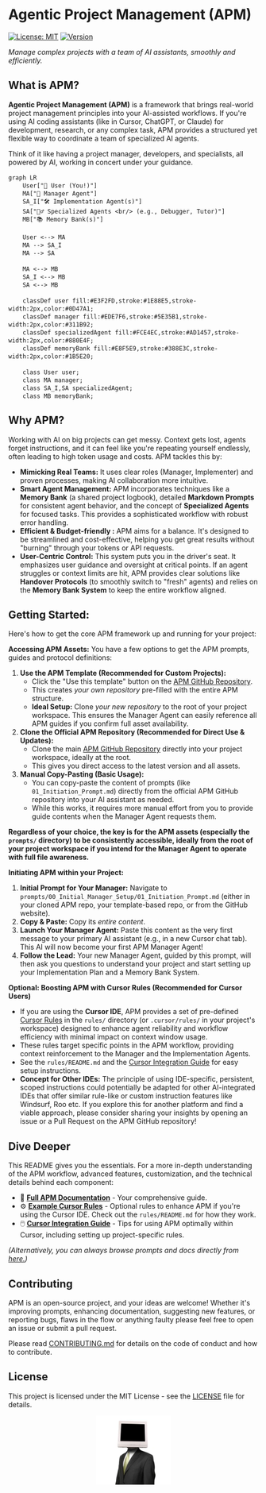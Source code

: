 # Agentic Project Management (APM)

[![License: MIT](https://img.shields.io/badge/License-MIT-yellow.svg)](https://opensource.org/licenses/MIT) [![Version](https://img.shields.io/badge/version-v0.1.0-blue)](https://github.com/sdi2200262/agentic-project-management/releases/tag/v0.1.0)

*Manage complex projects with a team of AI assistants, smoothly and efficiently.*

## What is APM?

**Agentic Project Management (APM)** is a framework that brings real-world project management principles into your AI-assisted workflows. If you're using AI coding assistants (like in Cursor, ChatGPT, or Claude) for development, research, or any complex task, APM provides a structured yet flexible way to coordinate a team of specialized AI agents.

Think of it like having a project manager, developers, and specialists, all powered by AI, working in concert under your guidance.

```mermaid
graph LR
    User["👤 User (You!)"]
    MA["🤖 Manager Agent"] 
    SA_I["🛠️ Implementation Agent(s)"]
    SA["🕵️‍♂️ Specialized Agents <br/> (e.g., Debugger, Tutor)"]
    MB["📚 Memory Bank(s)"]

    User <--> MA
    MA --> SA_I
    MA --> SA

    MA <--> MB
    SA_I <--> MB
    SA <--> MB

    classDef user fill:#E3F2FD,stroke:#1E88E5,stroke-width:2px,color:#0D47A1;
    classDef manager fill:#EDE7F6,stroke:#5E35B1,stroke-width:2px,color:#311B92;
    classDef specializedAgent fill:#FCE4EC,stroke:#AD1457,stroke-width:2px,color:#880E4F; 
    classDef memoryBank fill:#E8F5E9,stroke:#388E3C,stroke-width:2px,color:#1B5E20;

    class User user;
    class MA manager;
    class SA_I,SA specializedAgent;
    class MB memoryBank;
```

## Why APM?

Working with AI on big projects can get messy. Context gets lost, agents forget instructions, and it can feel like you're repeating yourself endlessly, often leading to high token usage and costs. APM tackles this by:

*   **Mimicking Real Teams:** It uses clear roles (Manager, Implementer) and proven processes, making AI collaboration more intuitive.
*   **Smart Agent Management:** APM incorporates techniques like a **Memory Bank** (a shared project logbook), detailed **Markdown Prompts** for consistent agent behavior, and the concept of **Specialized Agents** for focused tasks. This provides a sophisticated workflow with robust error handling.
*   **Efficient & Budget-friendly :** APM aims for a balance. It's designed to be streamlined and cost-effective, helping you get great results without "burning" through your tokens or API requests.
*   **User-Centric Control:** This system puts you in the driver's seat. It emphasizes user guidance and oversight at critical points. If an agent struggles or context limits are hit, APM provides clear solutions like **Handover Protocols** (to smoothly switch to "fresh" agents) and relies on the **Memory Bank System** to keep the entire workflow aligned.

## Getting Started: 

Here's how to get the core APM framework up and running for your project:

**Accessing APM Assets:** You have a few options to get the APM prompts, guides and protocol definitions:

1.  **Use the APM Template (Recommended for Custom Projects):**
    *   Click the "Use this template" button on the [APM GitHub Repository](https://github.com/sdi2200262/agentic-project-management).
    *   This creates *your own repository* pre-filled with the entire APM structure.
    *   **Ideal Setup:** Clone *your new repository* to the root of your project workspace. This ensures the Manager Agent can easily reference all APM guides if you confirm full asset availability.
2.  **Clone the Official APM Repository (Recommended for Direct Use & Updates):**
    *   Clone the main [APM GitHub Repository](https://github.com/sdi2200262/agentic-project-management) directly into your project workspace, ideally at the root.
    *   This gives you direct access to the latest version and all assets.
3.  **Manual Copy-Pasting (Basic Usage):**
    *   You can copy-paste the content of prompts (like `01_Initiation_Prompt.md`) directly from the official APM GitHub repository into your AI assistant as needed.
    *   While this works, it requires more manual effort from you to provide guide contents when the Manager Agent requests them.

**Regardless of your choice, the key is for the APM assets (especially the `prompts/` directory) to be consistently accessible, ideally from the root of your project workspace if you intend for the Manager Agent to operate with full file awareness.**

**Initiating APM within your Project:**

1.  **Initial Prompt for Your Manager:** Navigate to `prompts/00_Initial_Manager_Setup/01_Initiation_Prompt.md` (either in your cloned APM repo, your template-based repo, or from the GitHub website).
2.  **Copy & Paste:** Copy its *entire content*.
3.  **Launch Your Manager Agent:** Paste this content as the very first message to your primary AI assistant (e.g., in a new Cursor chat tab). This AI will now become your first APM Manager Agent!
4.  **Follow the Lead:** Your new Manager Agent, guided by this prompt, will then ask you questions to understand your project and start setting up your Implementation Plan and a Memory Bank System.

**Optional: Boosting APM with Cursor Rules (Recommended for Cursor Users)**

*   If you are using the **Cursor IDE**, APM provides a set of pre-defined [Cursor Rules](https://docs.cursor.com/context/rules) in the `rules/` directory (or `.cursor/rules/` in your project's workspace) designed to enhance agent reliability and workflow efficiency with minimal impact on context window usage.
*   These rules target specific points in the APM workflow, providing context reinforcement to the Manager and the Implementation Agents.
*   See the `rules/README.md` and the [Cursor Integration Guide](docs/04_Cursor_Integration_Guide.md) for easy setup instructions.
*   **Concept for Other IDEs:** The principle of using IDE-specific, persistent, scoped instructions could potentially be adapted for other AI-integrated IDEs that offer similar rule-like or custom instruction features like Windsurf, Roo etc. If you explore this for another platform and find a viable approach, please consider sharing your insights by opening an issue or a Pull Request on the APM GitHub repository!

## Dive Deeper

This README gives you the essentials. For a more in-depth understanding of the APM workflow, advanced features, customization, and the technical details behind each component:

*   🚀 **[Full APM Documentation](docs/)** - Your comprehensive guide.
*   ⚙️ **[Example Cursor Rules](rules/)** - Optional rules to enhance APM if you're using the Cursor IDE. Check out the `rules/README.md` for how they work.
*   🖱️ **[Cursor Integration Guide](docs/04_Cursor_Integration_Guide.md)** - Tips for using APM optimally within Cursor, including setting up project-specific rules.

*(Alternatively, you can always browse prompts and docs directly from [here.](https://github.com/sdi2200262/agentic-project-management))*

## Contributing

APM is an open-source project, and your ideas are welcome! Whether it's improving prompts, enhancing documentation, suggesting new features, or reporting bugs, flaws in the flow or anything faulty please feel free to open an issue or submit a pull request.

Please read [CONTRIBUTING.md](CONTRIBUTING.md) for details on the code of conduct and how to contribute.

## License

This project is licensed under the MIT License - see the [LICENSE](LICENSE) file for details.

<p align="center">
  <img src="assets/cobuter-man.png" alt="CobuterMan" width="150"/>
</p>
